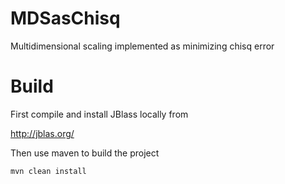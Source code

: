 MDSasChisq
==========

Multidimensional scaling implemented as minimizing chisq error


Build
=====

First compile and install JBlass locally from

http://jblas.org/

Then use maven to build the project

```
mvn clean install
```